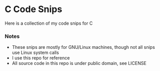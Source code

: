 C Code Snips
==============================

Here is a collection of my code snips for C

### Notes
- These snips are mostly for GNU/Linux machines, though not all snips use Linux system calls
- I use this repo for reference
- All source code in this repo is under public domain, see LICENSE

